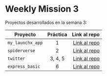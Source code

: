 # Weekly Mission 3

Proyectos desarrollados en la semana 3:

| Proyecto | Práctica | Link al repo |
| ------------- |:-------------:| -----:|
|`my_launchx_app`|1|[Link al repo](https://github.com/mrFaccio/my_launchx_app)|
|`spiderverse`|2|[Link al repo](https://github.com/mrFaccio/spiderverse)|
|`twitter`|3, 4, 5|[Link al repo](https://github.com/mrFaccio/twitter)|
|`express_basic`|6|[Link al repo](https://github.com/mrFaccio/express_basic)|

